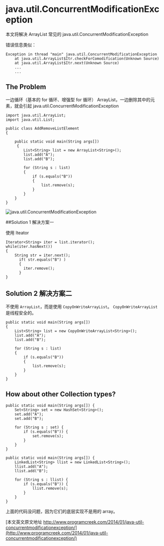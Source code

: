 # java.util.ConcurrentModificationException

本文将解决 ArrayList 常见的 java.util.ConcurrentModificationException

错误信息类似：

```
Exception in thread "main" java.util.ConcurrentModificationException
	at java.util.ArrayList$Itr.checkForComodification(Unknown Source)
	at java.util.ArrayList$Itr.next(Unknown Source)
	...
	...
```

## The Problem

一边循环（基本的 for 循环、增强型 for 循环） ArrayList，一边删除其中的元素，就会引起 java.util.ConcurrentModificationException

```
import java.util.ArrayList;
import java.util.List;
 
public class AddRemoveListElement 
{
 
	public static void main(String args[])
	 {
		List<String> list = new ArrayList<String>();
		list.add("A");
		list.add("B");
 
		for (String s : list) 
		{
			if (s.equals("B")) 
			{
				list.remove(s);
			}
		}
	}
}
```
![java.util.ConcurrentModificationException](http://www.programcreek.com/wp-content/uploads/2014/01/java-util-concurrentModificationException.jpg)


##Solution 1 解决方案一

使用 Iteator

```
Iterator<String> iter = list.iterator();
while(iter.hasNext())
{
	String str = iter.next();
      if( str.equals("B") )
      {
        iter.remove();
      }
}
```

## Solution 2 解决方案二

不使用 `ArrayList`，而是使用 `CopyOnWriteArrayList`。
`CopyOnWriteArrayList` 是线程安全的。

```
public static void main(String args[]) 
{
	List<String> list = new CopyOnWriteArrayList<String>();
	list.add("A");
	list.add("B");
 
	for (String s : list) 
	{
		if (s.equals("B")) 
		{
			list.remove(s);
		}
	}
}
```

## How about other Collection types?


```
public static void main(String args[]) {
	Set<String> set = new HashSet<String>();
	set.add("A");
	set.add("B");
 
	for (String s : set) {
		if (s.equals("B")) {
			set.remove(s);
		}
	}
}
```


```
public static void main(String args[]) {
	LinkedList<String> llist = new LinkedList<String>();
	llist.add("A");
	llist.add("B");
 
	for (String s : llist) {
		if (s.equals("B")) {
			llist.remove(s);
		}
	}
}
```
上面的代码没问题，因为它们的底层实现不是用的 array。

[本文英文原文地址 http://www.programcreek.com/2014/01/java-util-concurrentmodificationexception/](http://www.programcreek.com/2014/01/java-util-concurrentmodificationexception/)


